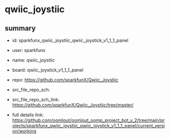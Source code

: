 # qwiic_joystiic
 
## summary 
* id: sparkfunx_qwiic_joystiic_qwiic_joystick_v1_1_1_panel
* user: sparkfunx
* name: qwiic_joystiic
* board: qwiic_joystick_v1_1_1_panel
* repo: https://github.com/sparkfunX/Qwiic_Joystiic



* src_file_repo_sch: 
* src_file_repo_sch_link: https://github.com/sparkfunX/Qwiic_Joystiic/tree/master/
* full details link: https://github.com/oomlout/oomlout_oomp_project_bot_v_2/tree/main/projects/sparkfunx_qwiic_joystiic_qwiic_joystick_v1_1_1_panel/current_version/working  







